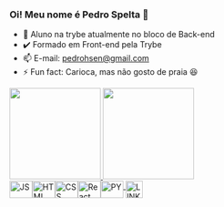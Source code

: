 ### Oi! Meu nome é Pedro Spelta 👋

- 🌱 Aluno na trybe atualmente no bloco de Back-end
- ✔️ Formado em Front-end pela Trybe
- 📫 E-mail: pedrohsen@gmail.com
- ⚡ Fun fact: Carioca, mas não gosto de praia 😆

<div>
  <a href="https://github.com/PedroSpelta">
  <img height="160em" src=https://github-readme-stats.vercel.app/api?username=PedroSpelta&theme=tokyonight>
  <img height="160em" src=https://github-readme-stats.vercel.app/api/top-langs/?username=PedroSpelta&theme=tokyonight&layout=compact>
</div>

<div style="display: inline flex"><br>
  <img align="center" alt="JS" height="30" width="40" src="https://cdn.jsdelivr.net/gh/devicons/devicon/icons/javascript/javascript-original.svg">
  <img align="center" alt="HTML" height="30" width="40" src="https://cdn.jsdelivr.net/gh/devicons/devicon/icons/html5/html5-plain.svg">
  <img align="center" alt="CSS" height="30" width="40" src="https://cdn.jsdelivr.net/gh/devicons/devicon/icons/css3/css3-plain.svg">
  <img align="center" alt="React" height="30" width="40" src="https://cdn.jsdelivr.net/gh/devicons/devicon/icons/react/react-original.svg">
  <img align="center" alt="PY" height="30" width="40" src="https://cdn.jsdelivr.net/gh/devicons/devicon/icons/python/python-original.svg">
</div>
  
<div style="display: inline flex"><br>
  <a href="https://www.linkedin.com/in/pedrospelta/">
    <img align="center" alt="LINKEDIN" height="30" src="https://img.shields.io/badge/LinkedIn-0077B5?style=for-the-badge&logo=linkedin&logoColor=white">
  </>
  
</div>
